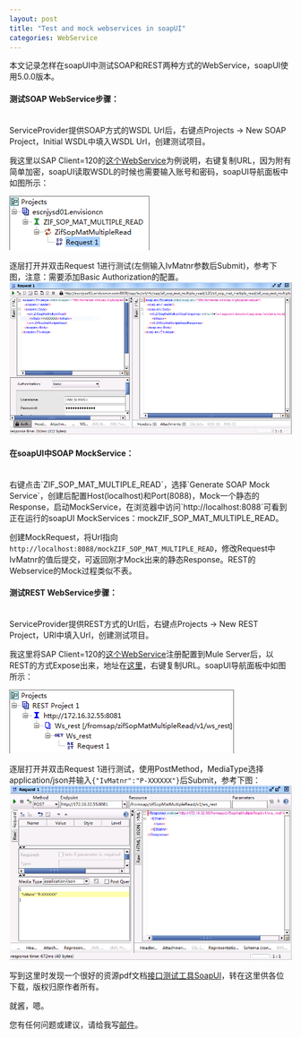 ```yaml
---
layout: post
title: "Test and mock webservices in soapUI"
categories: WebService
---
```


本文记录怎样在soapUI中测试SOAP和REST两种方式的WebService，soapUI使用5.0.0版本。

#### 测试SOAP WebService步骤：
<br />
ServiceProvider提供SOAP方式的WSDL Url后，右键点Projects -> New SOAP Project，Initial WSDL中填入WSDL Url，创建测试项目。

我这里以SAP Client=120的[这个WebService](http://escnjysd01.envisioncn.com:8000/sap/bc/srt/wsdl/bndg_E4422CDBB7045DF18753D48564570FA4/wsdl11/allinone/ws_policy/document?sap-client=120)为例说明，右键复制URL，因为附有简单加密，soapUI读取WSDL的时候也需要输入账号和密码，soapUI导航面板中如图所示：

![示例](/images/soapProject.png)
	
逐层打开并双击Request 1进行测试(左侧输入IvMatnr参数后Submit)，参考下图，注意：需要添加Basic Authorization的配置。
![示例](/images/soapProjectTest.png)

#### 在soapUI中SOAP MockService：
<br />
右键点击`ZIF_SOP_MAT_MULTIPLE_READ`，选择`Generate SOAP Mock Service`，创建后配置Host(localhost)和Port(8088)，Mock一个静态的Response，启动MockService，在浏览器中访问`http://localhost:8088`可看到正在运行的soapUI MockServices：mockZIF_SOP_MAT_MULTIPLE_READ。

创建MockRequest，将Url指向`http://localhost:8088/mockZIF_SOP_MAT_MULTIPLE_READ`，修改Request中IvMatnr的值后提交，可返回刚才Mock出来的静态Response。REST的Webservice的Mock过程类似不表。

#### 测试REST WebService步骤：
<br />
ServiceProvider提供REST方式的Url后，右键点Projects -> New REST Project，URI中填入Url，创建测试项目。

我这里将SAP Client=120的[这个WebService](http://escnjysd01.envisioncn.com:8000/sap/bc/srt/wsdl/bndg_E4422CDBB7045DF18753D48564570FA4/wsdl11/allinone/ws_policy/document?sap-client=120)注册配置到Mule Server后，以REST的方式Expose出来，地址在[这里](http://172.16.32.55:8081/fromsap/zifSopMatMultipleRead/v1/ws_rest)，右键复制URL。soapUI导航面板中如图所示：

![示例](/images/restProject.png)

逐层打开并双击Request 1进行测试，使用PostMethod，MediaType选择application/json并输入`{"IvMatnr":"P-XXXXXX"}`后Submit，参考下图：
![示例](/images/restProjectTest.png)

写到这里时发现一个很好的资源pdf文档[接口测试工具SoapUI](/downloads/接口测试工具SoapUI.pdf)，转在这里供各位下载，版权归原作者所有。

就酱，嗯。

您有任何问题或建议，请给我写[邮件](mailto:yinwer81@gmail.com)。
